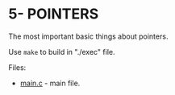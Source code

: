 # 5- POINTERS

The most important basic things about pointers.

Use `make` to build in "./exec" file.

Files:
* [main.c](src/main.c) - main file.
